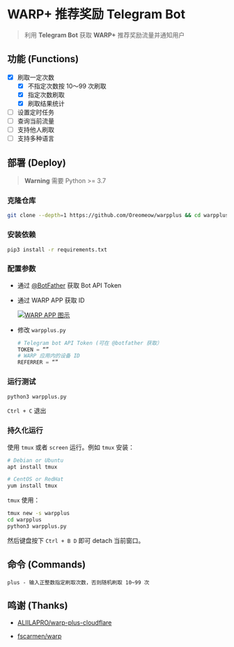 # WARP+ 推荐奖励 Telegram Bot

> 利用 **Telegram Bot** 获取 **WARP+** 推荐奖励流量并通知用户

## 功能 (Functions)

- [x] 刷取一定次数
    - [x] 不指定次数按 10～99 次刷取
    - [x] 指定次数刷取
    - [x] 刷取结果统计
- [ ] 设置定时任务
- [ ] 查询当前流量
- [ ] 支持他人刷取
- [ ] 支持多种语言

## 部署 (Deploy)

> **Warning** 需要 Python >= 3.7

### 克隆仓库

```bash
git clone --depth=1 https://github.com/Oreomeow/warpplus && cd warpplus
```

### 安装依赖

```bash
pip3 install -r requirements.txt
```

### 配置参数

- 通过 [@BotFather](https://t.me/botfather) 获取 Bot API Token

- 通过 WARP APP 获取 ID

    [![WARP APP 图示](https://user-images.githubusercontent.com/62703343/136070323-47f2600a-13e4-4eb0-a64d-d7eb805c28e2.png)](https://github.com/fscarmen/warp)

- 修改 `warpplus.py`

    ```python
    # Telegram bot API Token (可在 @botfather 获取）
    TOKEN = “”
    # WARP 应用内的设备 ID
    REFERRER = “”
    ```

### 运行测试

```bash
python3 warpplus.py
```

`Ctrl + C` 退出

### 持久化运行

使用 `tmux` 或者 `screen` 运行。例如 `tmux` 安装：

```bash
# Debian or Ubuntu
apt install tmux

# CentOS or RedHat
yum install tmux
```

`tmux` 使用：

```bash
tmux new -s warpplus
cd warpplus
python3 warpplus.py
```

然后键盘按下 `Ctrl + B D` 即可 detach 当前窗口。

## 命令 (Commands)

```
plus - 输入正整数指定刷取次数，否则随机刷取 10~99 次
```

## 鸣谢 (Thanks)

- [ALIILAPRO/warp-plus-cloudflare](https://github.com/ALIILAPRO/warp-plus-cloudflare)

- [fscarmen/warp](https://github.com/fscarmen/warp)
